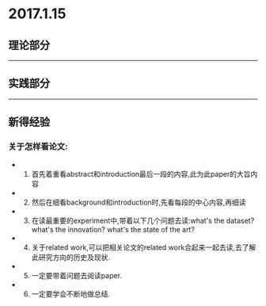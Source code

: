 # 2017.1.15

## 理论部分

___
## 实践部分

___
## 新得经验

### 关于怎样看论文: 
- 1. 首先着重看abstract和introduction最后一段的内容,此为此paper的大旨内容
- 2. 然后在细看background和introduction时,先看每段的中心内容,再细读
- 3. 在读最重要的experiment中,带着以下几个问题去读:what's the dataset? what's the innovation? what's the state of the art? 
- 4. 关于related work,可以把相关论文的related work合起来一起去读,去了解此研究方向的历史及现状.
- 5. 一定要带着问题去阅读paper.
- 6. 一定要学会不断地做总结.

                   
